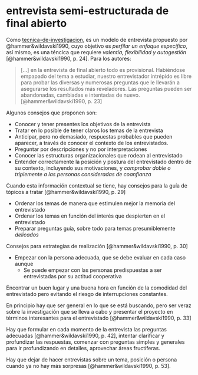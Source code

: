 # entrevista semi-estructurada de final abierto

Como [tecnica-de-investigacion](tecnica-de-investigacion.md), es un modelo de entrevista propuesto por @hammer&wildavski1990, cuyo objetivo es *perfilar un enfoque específico*, así mismo, es una téncica que requiere *valentía, flexibilidad y autogestión* [@hammer&wildavski1990, p. 24]. Para los autores:

 >
 > [...] en la entrevista de final abierto todo es provisional. Habiéndose empapado del tema a estudiar, nuestro entrevistador intrépido es libre para probar las diversas y numerosas preguntas que le llevarán a asegurarse los resultados más reveladores. Las preguntas pueden ser abandonadas, cambiadas e intentadas de nuevo. [@hammer&wildavski1990, p. 23]

Algunos consejos que proponen son:

* Conocer y tener presentes los objetivos de la entrevista
* Tratar en lo posible de tener claros los temas de la entrevista
* Anticipar, pero no demasiado, respuestas probables que pueden aparecer, a través de conocer el contexto de los entrevistados.
* Preguntar por descripciones y no por interpretaciones
* Conocer las estructuras organizacionales que rodean al entrevistado
* Entender correctamente la posición y postura del entrevistado dentro de su contexto, incluyendo sus motivaciones, y *comprobar doble o triplemente a las personas consideradas de coanfianza*

Cuando esta información contextual se tiene, hay consejos para la guía de tópicos a tratar [@hammer&wildavski1990, p. 29]

* Ordenar los temas de manera que estimulen mejor la memoria del entrevistado
* Ordenar los temas en función del interés que despierten en el entrevistado
* Preparar preguntas guía, sobre todo para temas presumiblemente *delicados*

Consejos para estrategias de realización [@hammer&wildavski1990, p. 30]

* Empezar con la persona adecuada, que se debe evaluar en cada caso aunque
  * Se puede empezar con las personas predispuestas a ser entrevistadas por su actitud cooperativa

Encontrar un buen lugar y una buena hora en función de la comodidad del entrevistado pero evitando el riesgo de interrupciones constantes.

En principio hay que ser general en lo que se está buscando, pero ser veraz sobre la investigación que se lleva a cabo y presentar el proyecto en términos interesantes para el entrevistado [@hammer&wildavski1990, p. 33]

Hay que formular en cada momento de la entrevista las preguntas adecuadas [@hammer&wildavski1990, p. 42], intentar clarificar y profundizar las respuestas, comenzar con preguntas simples y generales para ir profundizando en detalles, aprovechar áreas fructíferas.

Hay que dejar de hacer entrevistas sobre un tema, posición o persona cuando ya no hay más sorpresas [@hammer&wildavski1990, p. 53].
